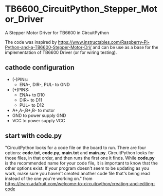 # TB6600_CircuitPython_Stepper_Motor_Driver
A Stepper Motor Driver for TB6600 in CircuitPython

The code was inspired by
https://www.instructables.com/Raspberry-Pi-Python-and-a-TB6600-Stepper-Motor-Dri/
and can be use as a base for the implementation of TB6600 Driver (or for wiring testing).

## cathode configuration
- (-)PINs: 
  - ENA-, DIR-, PUL- to GND
- (+)PINS: 
  - ENA+ to D10 
  - DIR+ to D11
  - PUL+ to D12
- A+,A-,B+,B- to motor
- GND to power supply GND
- VCC to power supply VCC

## start with code.py
"CircuitPython looks for a code file on the board to run. There are four options: **code.txt**, **code.py**, **main.txt** and **main.py**. CircuitPython looks for those files, in that order, and then runs the first one it finds. While **code.py** is the recommended name for your code file, it is important to know that the other options exist. If your program doesn't seem to be updating as you work, make sure you haven't created another code file that's being read instead of the one you're working on." from https://learn.adafruit.com/welcome-to-circuitpython/creating-and-editing-code
